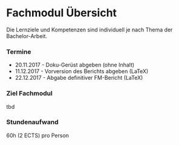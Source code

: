 # Fachmodul Übersicht
Die Lernziele und Kompetenzen sind individuell je nach Thema der Bachelor-Arbeit.

### Termine

* 20.11.2017  - Doku-Gerüst abgeben (ohne Inhalt)
* 11.12.2017  - Vorversion des Berichts abgeben (LaTeX)
* 22.12.2017  - Abgabe definitiver FM-Bericht (LaTeX)

### Ziel Fachmodul
tbd

### Stundenaufwand
60h (2 ECTS) pro Person
